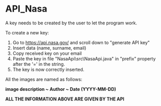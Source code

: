 # API_Nasa
A key needs to be created by the user to let the program work.

To create a new key:
1) Go to https://api.nasa.gov/ and scroll down to "generate API key"
2) Insert data (name, surname, email)
3) Copy received key on your email
4) Paste the key in file "NasaApi\src\NasaApi.java" in "prefix" property after the '=' in the string.
5) The key is now correctly inserted.

All the images are named as follows:

<b>image description ~ Author ~ Date (YYYY-MM-DD)</b>

<b>ALL THE INFORMATION ABOVE ARE GIVEN BY THE API</b>
